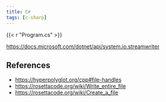 ```yaml
---
title: C#
tags: [c-sharp]
---
```


{{< r "Program.cs" >}}

<https://docs.microsoft.com/dotnet/api/system.io.streamwriter>

## References

- <https://hyperpolyglot.org/cpp#file-handles>
- <https://rosettacode.org/wiki/Write_entire_file>
- <https://rosettacode.org/wiki/Create_a_file>
